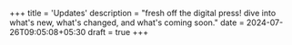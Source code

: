 +++
title = 'Updates'
description = "fresh off the digital press! dive into what's new, what's changed, and what's coming soon."
date = 2024-07-26T09:05:08+05:30
draft = true
+++
